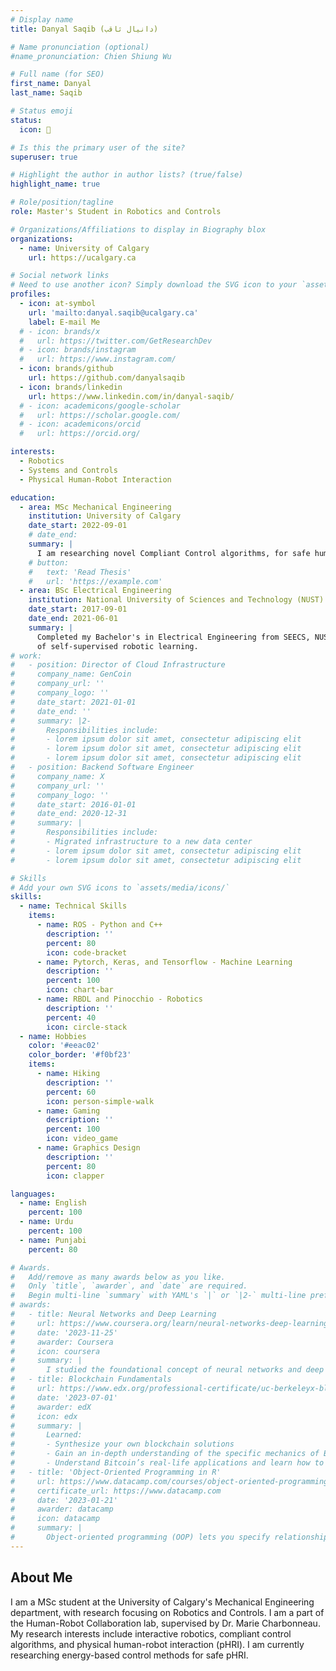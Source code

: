```yaml
---
# Display name
title: Danyal Saqib (دانیال ثاقب)

# Name pronunciation (optional)
#name_pronunciation: Chien Shiung Wu

# Full name (for SEO)
first_name: Danyal
last_name: Saqib

# Status emoji
status:
  icon: 🤖

# Is this the primary user of the site?
superuser: true

# Highlight the author in author lists? (true/false)
highlight_name: true

# Role/position/tagline
role: Master's Student in Robotics and Controls

# Organizations/Affiliations to display in Biography blox
organizations:
  - name: University of Calgary
    url: https://ucalgary.ca

# Social network links
# Need to use another icon? Simply download the SVG icon to your `assets/media/icons/` folder.
profiles:
  - icon: at-symbol
    url: 'mailto:danyal.saqib@ucalgary.ca'
    label: E-mail Me
  # - icon: brands/x
  #   url: https://twitter.com/GetResearchDev
  # - icon: brands/instagram
  #   url: https://www.instagram.com/
  - icon: brands/github
    url: https://github.com/danyalsaqib
  - icon: brands/linkedin
    url: https://www.linkedin.com/in/danyal-saqib/
  # - icon: academicons/google-scholar
  #   url: https://scholar.google.com/
  # - icon: academicons/orcid
  #   url: https://orcid.org/

interests:
  - Robotics
  - Systems and Controls
  - Physical Human-Robot Interaction

education:
  - area: MSc Mechanical Engineering
    institution: University of Calgary
    date_start: 2022-09-01
    # date_end: 
    summary: |
      I am researching novel Compliant Control algorithms, for safe human-robot interaction.
    # button:
    #   text: 'Read Thesis'
    #   url: 'https://example.com'
  - area: BSc Electrical Engineering
    institution: National University of Sciences and Technology (NUST)
    date_start: 2017-09-01
    date_end: 2021-06-01
    summary: |
      Completed my Bachelor's in Electrical Engineering from SEECS, NUST, Islamabad, Pakistan. My undergraduate thesis was in the domain
      of self-supervised robotic learning.
# work:
#   - position: Director of Cloud Infrastructure
#     company_name: GenCoin
#     company_url: ''
#     company_logo: ''
#     date_start: 2021-01-01
#     date_end: ''
#     summary: |2-
#       Responsibilities include:
#       - lorem ipsum dolor sit amet, consectetur adipiscing elit
#       - lorem ipsum dolor sit amet, consectetur adipiscing elit
#       - lorem ipsum dolor sit amet, consectetur adipiscing elit
#   - position: Backend Software Engineer
#     company_name: X
#     company_url: ''
#     company_logo: ''
#     date_start: 2016-01-01
#     date_end: 2020-12-31
#     summary: |
#       Responsibilities include:
#       - Migrated infrastructure to a new data center
#       - lorem ipsum dolor sit amet, consectetur adipiscing elit
#       - lorem ipsum dolor sit amet, consectetur adipiscing elit

# Skills
# Add your own SVG icons to `assets/media/icons/`
skills:
  - name: Technical Skills
    items:
      - name: ROS - Python and C++
        description: ''
        percent: 80
        icon: code-bracket
      - name: Pytorch, Keras, and Tensorflow - Machine Learning
        description: ''
        percent: 100
        icon: chart-bar
      - name: RBDL and Pinocchio - Robotics
        description: ''
        percent: 40
        icon: circle-stack
  - name: Hobbies
    color: '#eeac02'
    color_border: '#f0bf23'
    items:
      - name: Hiking
        description: ''
        percent: 60
        icon: person-simple-walk
      - name: Gaming
        description: ''
        percent: 100
        icon: video_game
      - name: Graphics Design
        description: ''
        percent: 80
        icon: clapper

languages:
  - name: English
    percent: 100
  - name: Urdu
    percent: 100
  - name: Punjabi
    percent: 80

# Awards.
#   Add/remove as many awards below as you like.
#   Only `title`, `awarder`, and `date` are required.
#   Begin multi-line `summary` with YAML's `|` or `|2-` multi-line prefix and indent 2 spaces below.
# awards:
#   - title: Neural Networks and Deep Learning
#     url: https://www.coursera.org/learn/neural-networks-deep-learning
#     date: '2023-11-25'
#     awarder: Coursera
#     icon: coursera
#     summary: |
#       I studied the foundational concept of neural networks and deep learning. By the end, I was familiar with the significant technological trends driving the rise of deep learning; build, train, and apply fully connected deep neural networks; implement efficient (vectorized) neural networks; identify key parameters in a neural network’s architecture; and apply deep learning to your own applications.
#   - title: Blockchain Fundamentals
#     url: https://www.edx.org/professional-certificate/uc-berkeleyx-blockchain-fundamentals
#     date: '2023-07-01'
#     awarder: edX
#     icon: edx
#     summary: |
#       Learned:
#       - Synthesize your own blockchain solutions
#       - Gain an in-depth understanding of the specific mechanics of Bitcoin
#       - Understand Bitcoin’s real-life applications and learn how to attack and destroy Bitcoin, Ethereum, smart contracts and Dapps, and alternatives to Bitcoin’s Proof-of-Work consensus algorithm
#   - title: 'Object-Oriented Programming in R'
#     url: https://www.datacamp.com/courses/object-oriented-programming-with-s3-and-r6-in-r
#     certificate_url: https://www.datacamp.com
#     date: '2023-01-21'
#     awarder: datacamp
#     icon: datacamp
#     summary: |
#       Object-oriented programming (OOP) lets you specify relationships between functions and the objects that they can act on, helping you manage complexity in your code. This is an intermediate level course, providing an introduction to OOP, using the S3 and R6 systems. S3 is a great day-to-day R programming tool that simplifies some of the functions that you write. R6 is especially useful for industry-specific analyses, working with web APIs, and building GUIs.
---
```


## About Me

I am a MSc student at the University of Calgary's Mechanical Engineering department, with research focusing on Robotics and Controls. I am a part of the Human-Robot Collaboration lab, supervised by Dr. Marie Charbonneau. My research interests include interactive robotics, compliant control algorithms, and physical human-robot interaction (pHRI). I am currently researching energy-based control methods for safe pHRI.
